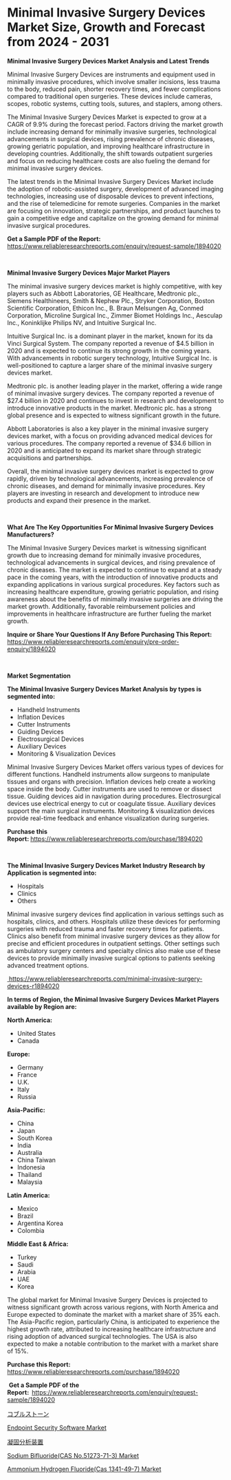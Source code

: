 <p><h1>Minimal Invasive Surgery Devices Market Size, Growth and Forecast from 2024 - 2031</h1></p><p><strong>Minimal Invasive Surgery Devices Market Analysis and Latest Trends</strong></p>
<p><p>Minimal Invasive Surgery Devices are instruments and equipment used in minimally invasive procedures, which involve smaller incisions, less trauma to the body, reduced pain, shorter recovery times, and fewer complications compared to traditional open surgeries. These devices include cameras, scopes, robotic systems, cutting tools, sutures, and staplers, among others.</p><p>The Minimal Invasive Surgery Devices Market is expected to grow at a CAGR of 9.9% during the forecast period. Factors driving the market growth include increasing demand for minimally invasive surgeries, technological advancements in surgical devices, rising prevalence of chronic diseases, growing geriatric population, and improving healthcare infrastructure in developing countries. Additionally, the shift towards outpatient surgeries and focus on reducing healthcare costs are also fueling the demand for minimal invasive surgery devices.</p><p>The latest trends in the Minimal Invasive Surgery Devices Market include the adoption of robotic-assisted surgery, development of advanced imaging technologies, increasing use of disposable devices to prevent infections, and the rise of telemedicine for remote surgeries. Companies in the market are focusing on innovation, strategic partnerships, and product launches to gain a competitive edge and capitalize on the growing demand for minimal invasive surgical procedures.</p></p>
<p><strong>Get a Sample PDF of the Report:&nbsp;</strong> <a href="https://www.reliableresearchreports.com/enquiry/request-sample/1894020">https://www.reliableresearchreports.com/enquiry/request-sample/1894020</a></p>
<p>&nbsp;</p>
<p><strong>Minimal Invasive Surgery Devices Major Market Players</strong></p>
<p><p>The minimal invasive surgery devices market is highly competitive, with key players such as Abbott Laboratories, GE Healthcare, Medtronic plc., Siemens Healthineers, Smith & Nephew Plc., Stryker Corporation, Boston Scientific Corporation, Ethicon Inc., B. Braun Melsungen Ag, Conmed Corporation, Microline Surgical Inc., Zimmer Biomet Holdings Inc., Aesculap Inc., Koninklijke Philips NV, and Intuitive Surgical Inc. </p><p>Intuitive Surgical Inc. is a dominant player in the market, known for its da Vinci Surgical System. The company reported a revenue of $4.5 billion in 2020 and is expected to continue its strong growth in the coming years. With advancements in robotic surgery technology, Intuitive Surgical Inc. is well-positioned to capture a larger share of the minimal invasive surgery devices market.</p><p>Medtronic plc. is another leading player in the market, offering a wide range of minimal invasive surgery devices. The company reported a revenue of $27.4 billion in 2020 and continues to invest in research and development to introduce innovative products in the market. Medtronic plc. has a strong global presence and is expected to witness significant growth in the future.</p><p>Abbott Laboratories is also a key player in the minimal invasive surgery devices market, with a focus on providing advanced medical devices for various procedures. The company reported a revenue of $34.6 billion in 2020 and is anticipated to expand its market share through strategic acquisitions and partnerships.</p><p>Overall, the minimal invasive surgery devices market is expected to grow rapidly, driven by technological advancements, increasing prevalence of chronic diseases, and demand for minimally invasive procedures. Key players are investing in research and development to introduce new products and expand their presence in the market.</p></p>
<p>&nbsp;</p>
<p><strong>What Are The Key Opportunities For Minimal Invasive Surgery Devices Manufacturers?</strong></p>
<p><p>The Minimal Invasive Surgery Devices market is witnessing significant growth due to increasing demand for minimally invasive procedures, technological advancements in surgical devices, and rising prevalence of chronic diseases. The market is expected to continue to expand at a steady pace in the coming years, with the introduction of innovative products and expanding applications in various surgical procedures. Key factors such as increasing healthcare expenditure, growing geriatric population, and rising awareness about the benefits of minimally invasive surgeries are driving the market growth. Additionally, favorable reimbursement policies and improvements in healthcare infrastructure are further fueling the market growth.</p></p>
<p><strong>Inquire or Share Your Questions If Any Before Purchasing This Report:</strong> <a href="https://www.reliableresearchreports.com/enquiry/pre-order-enquiry/1894020">https://www.reliableresearchreports.com/enquiry/pre-order-enquiry/1894020</a></p>
<p>&nbsp;</p>
<p><strong>Market Segmentation</strong></p>
<p><strong>The Minimal Invasive Surgery Devices Market Analysis by types is segmented into:</strong></p>
<p><ul><li>Handheld Instruments</li><li>Inflation Devices</li><li>Cutter Instruments</li><li>Guiding Devices</li><li>Electrosurgical Devices</li><li>Auxiliary Devices</li><li>Monitoring & Visualization Devices</li></ul></p>
<p><p>Minimal Invasive Surgery Devices Market offers various types of devices for different functions. Handheld instruments allow surgeons to manipulate tissues and organs with precision. Inflation devices help create a working space inside the body. Cutter instruments are used to remove or dissect tissue. Guiding devices aid in navigation during procedures. Electrosurgical devices use electrical energy to cut or coagulate tissue. Auxiliary devices support the main surgical instruments. Monitoring & visualization devices provide real-time feedback and enhance visualization during surgeries.</p></p>
<p><strong>Purchase this Report:&nbsp;</strong><a href="https://www.reliableresearchreports.com/purchase/1894020">https://www.reliableresearchreports.com/purchase/1894020</a></p>
<p>&nbsp;</p>
<p><strong>The Minimal Invasive Surgery Devices Market Industry Research by Application is segmented into:</strong></p>
<p><ul><li>Hospitals</li><li>Clinics</li><li>Others</li></ul></p>
<p><p>Minimal invasive surgery devices find application in various settings such as hospitals, clinics, and others. Hospitals utilize these devices for performing surgeries with reduced trauma and faster recovery times for patients. Clinics also benefit from minimal invasive surgery devices as they allow for precise and efficient procedures in outpatient settings. Other settings such as ambulatory surgery centers and specialty clinics also make use of these devices to provide minimally invasive surgical options to patients seeking advanced treatment options.</p></p>
<p><a href="https://www.reliableresearchreports.com/minimal-invasive-surgery-devices-r1894020">&nbsp;https://www.reliableresearchreports.com/minimal-invasive-surgery-devices-r1894020</a></p>
<p><strong>In terms of Region, the Minimal Invasive Surgery Devices Market Players available by Region are:</strong></p>
<p>
    <p> <strong> North America: </strong>
        <ul>
            <li>United States</li>
            <li>Canada</li>
        </ul>
        </p> 
    <p> <strong> Europe: </strong>
        <ul>
            <li>Germany</li>
            <li>France</li>
            <li>U.K.</li>
            <li>Italy</li>
            <li>Russia</li>
        </ul>
        </p> 
    <p> <strong> Asia-Pacific: </strong>
        <ul>
            <li>China</li>
            <li>Japan</li>
            <li>South Korea</li>
            <li>India</li>
            <li>Australia</li>
            <li>China Taiwan</li>
            <li>Indonesia</li>
            <li>Thailand</li>
            <li>Malaysia</li>
        </ul>
        </p> 
    <p> <strong> Latin America: </strong>
        <ul>
            <li>Mexico</li>
            <li>Brazil</li>
            <li>Argentina Korea</li>
            <li>Colombia</li>
        </ul>
        </p> 
    <p> <strong> Middle East & Africa: </strong>
        <ul>
            <li>Turkey</li>
            <li>Saudi</li>
            <li>Arabia</li>
            <li>UAE</li>
            <li>Korea</li>
        </ul>
    </p>
    </p>
<p><p>The global market for Minimal Invasive Surgery Devices is projected to witness significant growth across various regions, with North America and Europe expected to dominate the market with a market share of 35% each. The Asia-Pacific region, particularly China, is anticipated to experience the highest growth rate, attributed to increasing healthcare infrastructure and rising adoption of advanced surgical technologies. The USA is also expected to make a notable contribution to the market with a market share of 15%.</p></p>
<p><strong>Purchase this Report: </strong><a href="https://www.reliableresearchreports.com/purchase/1894020">https://www.reliableresearchreports.com/purchase/1894020</a></p>
<p>&nbsp;<strong>Get a Sample PDF of the Report:&nbsp;&nbsp;</strong><a href="https://www.reliableresearchreports.com/enquiry/request-sample/1894020">https://www.reliableresearchreports.com/enquiry/request-sample/1894020</a></p>
<p><strong></strong></p>
<p><p><a href="https://github.com/andym141978/Market-Research-Report-List-1/blob/main/450664652128.md">コブルストーン</a></p><p><a href="https://www.linkedin.com/pulse/endpoint-security-software-market-comprehensive-assessment-qqvlc?trackingId=PKW6T7pTJRwSjoeznD9eKg%3D%3D">Endpoint Security Software Market</a></p><p><a href="https://github.com/EstelWisozk1/Market-Research-Report-List-1/blob/main/617176652127.md">凝固分析装置</a></p><p><a href="https://issuu.com/reportprime-2/docs/sodium-bifluoridecas-no51273-71-3-market-size-2030">Sodium Bifluoride(CAS No.51273-71-3) Market</a></p><p><a href="https://issuu.com/reportprime-2/docs/ammonium-hydrogen-fluoridecas-1341-49-7-market-siz">Ammonium Hydrogen Fluoride(Cas 1341-49-7) Market</a></p></p>